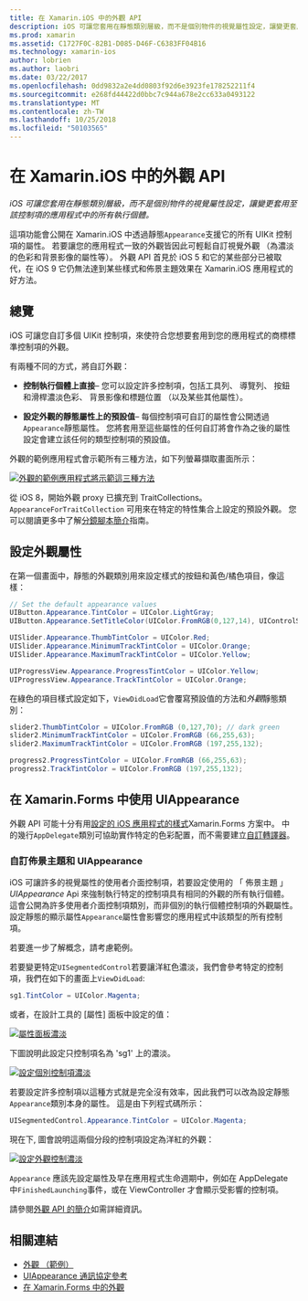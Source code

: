 ```yaml
---
title: 在 Xamarin.iOS 中的外觀 API
description: iOS 可讓您套用在靜態類別層級，而不是個別物件的視覺屬性設定，讓變更套用至該控制項的應用程式中的所有執行個體。
ms.prod: xamarin
ms.assetid: C1727F0C-82B1-D085-D46F-C6383FF04B16
ms.technology: xamarin-ios
author: lobrien
ms.author: laobri
ms.date: 03/22/2017
ms.openlocfilehash: 0dd9832a2e4dd0803f92d6e3923fe178252211f4
ms.sourcegitcommit: e268fd44422d0bbc7c944a678e2cc633a0493122
ms.translationtype: MT
ms.contentlocale: zh-TW
ms.lasthandoff: 10/25/2018
ms.locfileid: "50103565"
---
```

# <a name="appearance-api-in-xamarinios"></a>在 Xamarin.iOS 中的外觀 API

_iOS 可讓您套用在靜態類別層級，而不是個別物件的視覺屬性設定，讓變更套用至該控制項的應用程式中的所有執行個體。_

這項功能會公開在 Xamarin.iOS 中透過靜態`Appearance`支援它的所有 UIKit 控制項的屬性。 若要讓您的應用程式一致的外觀皆因此可輕鬆自訂視覺外觀 （為濃淡的色彩和背景影像的屬性等）。 外觀 API 首見於 iOS 5 和它的某些部分已被取代，在 iOS 9 它仍無法達到某些樣式和佈景主題效果在 Xamarin.iOS 應用程式的好方法。

## <a name="overview"></a>總覽

iOS 可讓您自訂多個 UIKit 控制項，來使符合您想要套用到您的應用程式的商標標準控制項的外觀。

有兩種不同的方式，將自訂外觀：

- **控制執行個體上直接**– 您可以設定許多控制項，包括工具列、 導覽列、 按鈕和滑桿濃淡色彩、 背景影像和標題位置 （以及某些其他屬性）。

- **設定外觀的靜態屬性上的預設值**– 每個控制項可自訂的屬性會公開透過`Appearance`靜態屬性。 您將套用至這些屬性的任何自訂將會作為之後的屬性設定會建立該任何的類型控制項的預設值。

外觀的範例應用程式會示範所有三種方法，如下列螢幕擷取畫面所示：

 [![](introduction-to-the-appearance-api-images/appearance01.png "外觀的範例應用程式將示範這三種方法")](introduction-to-the-appearance-api-images/appearance01.png#lightbox)

從 iOS 8，開始外觀 proxy 已擴充到 TraitCollections。
 `AppearanceForTraitCollection` 可用來在特定的特性集合上設定的預設外觀。 您可以閱讀更多中了解[分鏡腳本簡介](~/ios/user-interface/storyboards/unified-storyboards.md)指南。


## <a name="setting-appearance-properties"></a>設定外觀屬性

在第一個畫面中，靜態的外觀類別用來設定樣式的按鈕和黃色/橘色項目，像這樣：

```csharp
// Set the default appearance values
UIButton.Appearance.TintColor = UIColor.LightGray;
UIButton.Appearance.SetTitleColor(UIColor.FromRGB(0,127,14), UIControlState.Normal);

UISlider.Appearance.ThumbTintColor = UIColor.Red;
UISlider.Appearance.MinimumTrackTintColor = UIColor.Orange;
UISlider.Appearance.MaximumTrackTintColor = UIColor.Yellow;

UIProgressView.Appearance.ProgressTintColor = UIColor.Yellow;
UIProgressView.Appearance.TrackTintColor = UIColor.Orange;
```

在綠色的項目樣式設定如下，`ViewDidLoad`它會覆寫預設值的方法和*外觀*靜態類別：

```csharp
slider2.ThumbTintColor = UIColor.FromRGB (0,127,70); // dark green
slider2.MinimumTrackTintColor = UIColor.FromRGB (66,255,63);
slider2.MaximumTrackTintColor = UIColor.FromRGB (197,255,132);
```

```csharp
progress2.ProgressTintColor = UIColor.FromRGB (66,255,63);
progress2.TrackTintColor = UIColor.FromRGB (197,255,132);
```

## <a name="using-uiappearance-in-xamarinforms"></a>在 Xamarin.Forms 中使用 UIAppearance

外觀 API 可能十分有用[設定的 iOS 應用程式的樣式](~/xamarin-forms/platform/ios/theme.md#uiappearance)Xamarin.Forms 方案中。 中的幾行`AppDelegate`類別可協助實作特定的色彩配置，而不需要建立[自訂轉譯器](~/xamarin-forms/app-fundamentals/custom-renderer/index.md)。


### <a name="custom-themes-and-uiappearance"></a>自訂佈景主題和 UIAppearance

iOS 可讓許多的視覺屬性的使用者介面控制項，若要設定使用的 「 佈景主題 」 *UIAppearance* Api 來強制執行特定的控制項具有相同的外觀的所有執行個體。 這會公開為許多使用者介面控制項類別，而非個別的執行個體控制項的外觀屬性。 設定靜態的顯示屬性`Appearance`屬性會影響您的應用程式中該類型的所有控制項。

若要進一步了解概念，請考慮範例。

若要變更特定`UISegmentedControl`若要讓洋紅色濃淡，我們會參考特定的控制項，我們在如下的畫面上`ViewDidLoad`:

```csharp
sg1.TintColor = UIColor.Magenta;
```

或者，在設計工具的 [屬性] 面板中設定的值： 

[![](introduction-to-the-appearance-api-images/propertiespadtint.png "屬性面板濃淡")](introduction-to-the-appearance-api-images/propertiespadtint.png#lightbox)

下圖說明此設定只控制項名為 'sg1' 上的濃淡。

 [![](introduction-to-the-appearance-api-images/image53.png "設定個別控制項濃淡")](introduction-to-the-appearance-api-images/image53.png#lightbox)

若要設定許多控制項以這種方式就是完全沒有效率，因此我們可以改為設定靜態`Appearance`類別本身的屬性。 這是由下列程式碼所示：

```csharp
UISegmentedControl.Appearance.TintColor = UIColor.Magenta;
```

現在下, 圖會說明這兩個分段的控制項設定為洋紅的外觀：

 [![](introduction-to-the-appearance-api-images/image54.png "設定外觀控制濃淡")](introduction-to-the-appearance-api-images/image54.png#lightbox)

`Appearance` 應該先設定屬性及早在應用程式生命週期中，例如在 AppDelegate 中`FinishedLaunching`事件，或在 ViewController 才會顯示受影響的控制項。


請參閱[外觀 API 的簡介](~/ios/user-interface/ios-ui/introduction-to-the-appearance-api.md)如需詳細資訊。


## <a name="related-links"></a>相關連結

- [外觀 （範例）](https://developer.xamarin.com/samples/monotouch/IntroToAppearance/)
- [UIAppearance 通訊協定參考](https://developer.apple.com/library/ios/documentation/UIKit/Reference/UIAppearance_Protocol/)
- [在 Xamarin.Forms 中的外觀](~/xamarin-forms/platform/ios/theme.md#uiappearance)
